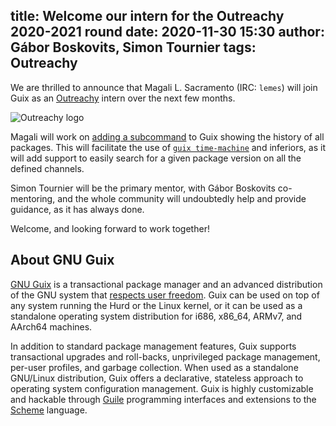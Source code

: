 title: Welcome our intern for the Outreachy 2020-2021 round
date: 2020-11-30 15:30
author: Gábor Boskovits, Simon Tournier
tags: Outreachy
---

We are thrilled to announce that Magali L. Sacramento (IRC: `lemes`) will join Guix
as an [Outreachy](https://www.outreachy.org) intern over the next few months.

![Outreachy logo](/static/blog/img/outreachy+guix.png)

Magali will work on [adding a
subcommand](https://lists.gnu.org/archive/html/guix-devel/2020-09/msg00108.html)
to Guix showing the history of all packages.  This will facilitate the use of
[`guix
time-machine`](https://guix.gnu.org/manual/devel/en/guix.html#Invoking-guix-time_002dmachine)
and inferiors, as it will add support to easily search for a given package
version on all the defined channels.

Simon Tournier will be the primary mentor, with Gábor Boskovits co-mentoring, and the
whole community will undoubtedly help and provide guidance, as it has always done.

Welcome, and looking forward to work together!

## About GNU Guix

[GNU Guix](https://www.gnu.org/software/guix) is a transactional package
manager and an advanced distribution of the GNU system that
[respects user freedom](https://www.gnu.org/distros/free-system-distribution-guidelines.html).
Guix can be used on top of any system running the Hurd or the Linux
kernel, or it can be used as a standalone operating system distribution
for i686, x86_64, ARMv7, and AArch64 machines.

In addition to standard package management features, Guix supports
transactional upgrades and roll-backs, unprivileged package management,
per-user profiles, and garbage collection.  When used as a standalone
GNU/Linux distribution, Guix offers a declarative, stateless approach to
operating system configuration management.  Guix is highly customizable
and hackable through [Guile](https://www.gnu.org/software/guile)
programming interfaces and extensions to the
[Scheme](http://schemers.org) language.
